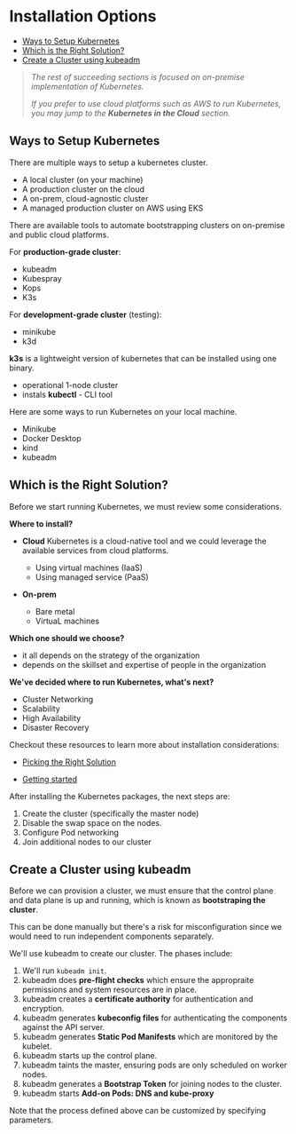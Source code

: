 # Installation Options

- [Ways to Setup Kubernetes](#ways-to-setup-kubernetes)
- [Which is the Right Solution?](#which-is-the-right-solution)
- [Create a Cluster using kubeadm](#create-a-cluster-using-kubeadm)


> *The rest of succeeding sections is focused on on-premise implementation of Kubernetes.*
>
> *If you prefer to use cloud platforms such as AWS to run Kubernetes, you may jump to the **Kubernetes in the Cloud** section.*

## Ways to Setup Kubernetes

There are multiple ways to setup a kubernetes cluster. 

- A local cluster (on your machine)
- A production cluster on the cloud
- A on-prem, cloud-agnostic cluster
- A managed production cluster on AWS using EKS

There are available tools to automate bootstrapping clusters on on-premise and public cloud platforms.

For **production-grade cluster**:
- kubeadm
- Kubespray
- Kops
- K3s

For **development-grade cluster** (testing):
- minikube
- k3d

**k3s** is a lightweight version of kubernetes that can be installed using one binary.

- operational 1-node cluster
- instals **kubectl** - CLI tool

Here are some ways to run Kubernetes on your local machine.

- Minikube
- Docker Desktop
- kind
- kubeadm


## Which is the Right Solution?

Before we start running Kubernetes, we must review some considerations. 

**Where to install?**

- **Cloud**
    Kubernetes is a cloud-native tool and we could leverage the available services from cloud platforms.

    - Using virtual machines (IaaS)
    - Using managed service (PaaS)

- **On-prem**
    - Bare metal
    - VirtuaL machines 

**Which one should we choose?**

- it all depends on the strategy of the organization
- depends on the skillset and expertise of people in the organization

**We've decided where to run Kubernetes, what's next?**

- Cluster Networking 
- Scalability
- High Availability 
- Disaster Recovery

Checkout these resources to learn more about installation considerations:

- [Picking the Right Solution](https://jamesdefabia.github.io/docs/getting-started-guides/)

- [Getting started](https://kubernetes.io/docs/setup/)


After installing the Kubernetes packages, the next steps are:

1. Create the cluster (specifically the master node)
2. Disable the swap space on the nodes.
3. Configure Pod networking
4. Join additional nodes to our cluster


## Create a Cluster using kubeadm

Before we can provision a cluster, we must ensure that the control plane and data plane is up and running, which is known as **bootstraping the cluster**. 

This can be done manually but there's a risk for misconfiguration since we would need to run independent components separately.

We'll use kubeadm to create our cluster. The phases include:

1. We'll run <code>kubeadm init</code>.
2. kubeadm does **pre-flight checks** which ensure the appropraite permissions and system resources are in place.
3. kubeadm creates a **certificate authority** for authentication and encryption.
4. kubeadm generates **kubeconfig files** for authenticating the components against the API server.
5. kubeadm generates **Static Pod Manifests** which are monitored by the kubelet.
6. kubeadm starts up the control plane.
7. kubeadm taints the master, ensuring pods are only scheduled on worker nodes.
8. kubeadm generates a **Bootstrap Token** for joining nodes to the cluster.
9. kubeadm starts **Add-on Pods: DNS and kube-proxy**

Note that the process defined above can be customized by specifying parameters.
